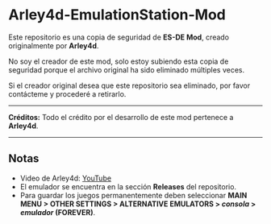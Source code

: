 # Arley4d-EmulationStation-Mod

Este repositorio es una copia de seguridad de **ES-DE Mod**, creado originalmente por **Arley4d**.

No soy el creador de este mod, solo estoy subiendo esta copia de seguridad porque el archivo original ha sido eliminado múltiples veces.

Si el creador original desea que este repositorio sea eliminado, por favor contácteme y procederé a retirarlo.

---

**Créditos:** Todo el crédito por el desarrollo de este mod pertenece a **Arley4d**.

---

## Notas
- Video de Arley4d: [YouTube](https://youtu.be/opv4r4MnqvY?si=h4-si_H1d4CMevtb)
- El emulador se encuentra en la sección **Releases** del repositorio.
- Para guardar los juegos permanentemente deben seleccionar **MAIN MENU > OTHER SETTINGS > ALTERNATIVE EMULATORS > *consola* > *emulador* (FOREVER)**.
